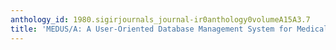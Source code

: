 ```yaml
---
anthology_id: 1980.sigirjournals_journal-ir0anthology0volumeA15A3.7
title: 'MEDUS/A: A User-Oriented Database Management System for Medical Research'
---
```


